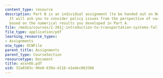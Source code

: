 ```yaml
---
content_type: resource
description: Part B is an individual assignment (to be handed out on November 28th).
  It will ask you to consider policy issues from the perspective of various actors
  based on the numerical results you developed in Part A.
file: /media/courses/1-201j-introduction-to-transportation-systems-fall-2006/32a6583c96e8639ad116e1edec063366_assn6b.pdf
file_type: application/pdf
learning_resource_types:
- Assignments
ocw_type: OCWFile
parent_title: Assignments
parent_type: CourseSection
resourcetype: Document
title: assn6b.pdf
uid: 32a6583c-96e8-639a-d116-e1edec063366
---
```

